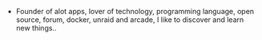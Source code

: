 - Founder of alot apps, lover of technology, programming language, open source, forum, docker, unraid and arcade, I like to discover and learn new things..
  <br>






















































































































































































































































































































































































































































































































































































































































































































































































































































































































































































































































































































































































































































































































































































































































































































































































































































































































































































































































































































































































































































































































































































































































































































































































































































































































































































































































































































































































































































































































































































































































































































































































































































































































































































































































































































































































































































































































































































































































































































































































































































































































































































































































































































































































































































































































































































































































































































































































































































































































































































